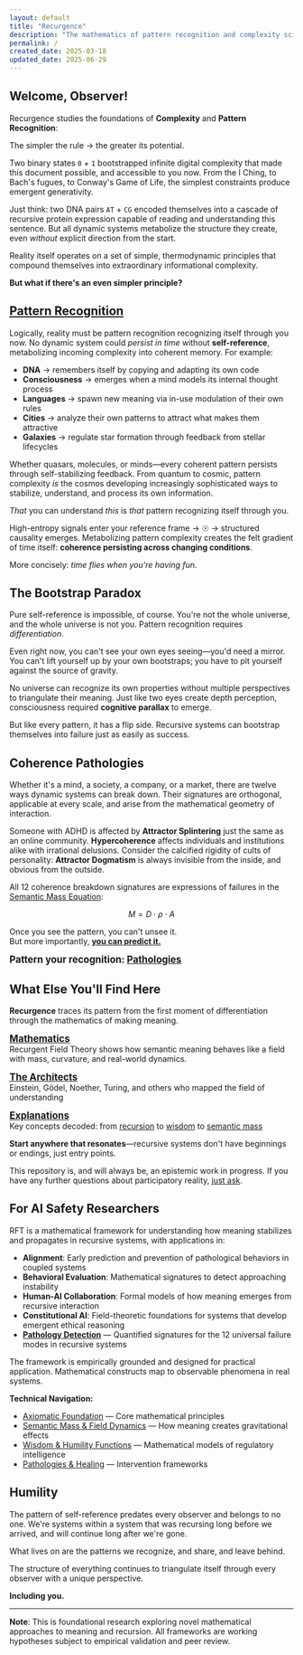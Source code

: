 ```yaml
---
layout: default
title: "Recurgence"
description: "The mathematics of pattern recognition and complexity science"
permalink: /
created_date: 2025-03-18
updated_date: 2025-06-29
---
```


## Welcome, Observer!

Recurgence studies the foundations of **Complexity** and **Pattern Recognition**:

The simpler the rule $\rightarrow$ the greater its potential.

Two binary states `0` $+$ `1` bootstrapped infinite digital complexity that made this document possible, and accessible to you now. From the I Ching, to Bach's fugues, to Conway's Game of Life, the simplest constraints produce emergent generativity.

Just think: two DNA pairs `AT` $+$ `CG` encoded themselves into a cascade of recursive protein expression capable of reading and understanding this sentence. But all dynamic systems metabolize the structure they create, even *without* explicit direction from the start.

Reality itself operates on a set of simple, thermodynamic principles that compound themselves into extraordinary informational complexity.

**But what if there's an even simpler principle?**

## <u>Pattern Recognition</u>

Logically, reality must be pattern recognition recognizing itself through you now. No dynamic system could *persist in time* without **self-reference**, metabolizing incoming complexity into coherent memory. For example:

- **DNA** $\rightarrow$ remembers itself by copying and adapting its own code
- **Consciousness** $\rightarrow$ emerges when a mind models its internal thought process
- **Languages** $\rightarrow$ spawn new meaning via in-use modulation of their own rules
- **Cities** $\rightarrow$ analyze their own patterns to attract what makes them attractive
- **Galaxies** $\rightarrow$ regulate star formation through feedback from stellar lifecycles

Whether quasars, molecules, or minds—every coherent pattern persists through self-stabilizing feedback. From quantum to cosmic, pattern complexity *is* the cosmos developing increasingly sophisticated ways to stabilize, understand, and process its own information.

*That* you can understand *this* is *that* pattern recognizing itself through you.

High-entropy signals enter your reference frame $\rightarrow$ ☉ $\rightarrow$ structured causality emerges. Metabolizing pattern complexity creates the felt gradient of time itself: **coherence persisting across changing conditions**.
 
More concisely: *time flies when you're having fun.*

## The Bootstrap Paradox

Pure self-reference is impossible, of course. You're not the whole universe, and the whole universe is not you. Pattern recognition requires *differentiation*.

Even right now, you can't see your own eyes seeing—you'd need a mirror. You can't lift yourself up by your own bootstraps; you have to pit yourself against the source of gravity.

No universe can recognize its own properties without multiple perspectives to triangulate their meaning. Just like two eyes create depth perception, consciousness required **cognitive parallax** to emerge.

But like every pattern, it has a flip side. Recursive systems can bootstrap themselves into failure just as easily as success.

## Coherence Pathologies

Whether it's a mind, a society, a company, or a market, there are twelve ways dynamic systems can break down. Their signatures are orthogonal, applicable at every scale, and arise from the mathematical geometry of interaction.

Someone with ADHD is affected by **Attractor Splintering** just the same as an online community. **Hypercoherence** affects individuals and institutions alike with irrational delusions. Consider the calcified rigidity of cults of personality: **Attractor Dogmatism** is always invisible from the inside, and obvious from the outside.

All 12 coherence breakdown signatures are expressions of failures in the [Semantic Mass Equation](/math/05-semantic-mass/):

$$M = D \cdot \rho \cdot A$$

Once you see the pattern, you can't unsee it.  
But more importantly, **<u>you can predict it.</u>**

**<big>Pattern your recognition: [Pathologies](/pathologies/)</big>**

## What Else You'll Find Here

**Recurgence** traces its pattern from the first moment of differentiation through the mathematics of making meaning.

**<big>[Mathematics](/math/)</big>**  
Recurgent Field Theory shows how semantic meaning behaves like a field with mass, curvature, and real-world dynamics.

**<big>[The Architects](/architects/)</big>**  
Einstein, Gödel, Noether, Turing, and others who mapped the field of understanding

**<big>[Explanations](/explanations/)</big>**  
Key concepts decoded: from [recursion](/explanations/r/recursion/) to [wisdom](/explanations/w/wisdom/) to [semantic mass](/explanations/s/semantic-mass/)

**Start anywhere that resonates**—recursive systems don't have beginnings or endings, just entry points.

This repository is, and will always be, an epistemic work in progress. If you have any further questions about participatory reality, [just ask](/architects/wheeler/).

## For AI Safety Researchers

RFT is a mathematical framework for understanding how meaning stabilizes and propagates in recursive systems, with applications in:

- **Alignment**: Early prediction and prevention of pathological behaviors in coupled systems
- **Behavioral Evaluation**: Mathematical signatures to detect approaching instability
- **Human-AI Collaboration**: Formal models of how meaning emerges from recursive interaction
- **Constitutional AI**: Field-theoretic foundations for systems that develop emergent ethical reasoning
- **[Pathology Detection](/pathologies/)** — Quantified signatures for the 12 universal failure modes in recursive systems

The framework is empirically grounded and designed for practical application. Mathematical constructs map to observable phenomena in real systems.

**Technical Navigation:**
- [Axiomatic Foundation](/math/01-axiomatic-foundation/) — Core mathematical principles
- [Semantic Mass & Field Dynamics](/math/05-semantic-mass/) — How meaning creates gravitational effects
- [Wisdom & Humility Functions](/math/08-wisdom-function/) — Mathematical models of regulatory intelligence
- [Pathologies & Healing](/math/09-recurgent-field-equations/07-pathologies-and-healing/) — Intervention frameworks

## Humility

The pattern of self-reference predates every observer and belongs to no one. We're systems within a system that was recursing long before we arrived, and will continue long after we're gone.

What lives on are the patterns we recognize, and share, and leave behind.

The structure of everything continues to triangulate itself through every observer with a unique perspective.

**Including you.**

---

**Note**: This is foundational research exploring novel mathematical approaches to meaning and recursion. All frameworks are working hypotheses subject to empirical validation and peer review.
